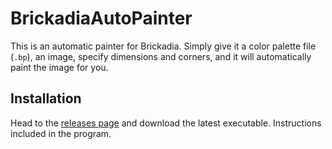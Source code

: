 # BrickadiaAutoPainter
This is an automatic painter for Brickadia. Simply give it a color palette file (`.bp`), an image, specify dimensions and corners,
and it will automatically paint the image for you.

## Installation

Head to the [releases page](https://github.com/voximity/BrickadiaAutoPainter/releases) and download the latest executable.
Instructions included in the program.

